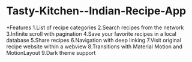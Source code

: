 # Tasty-Kitchen--Indian-Recipe-App

*Features
1.List of recipe categories
2.Search recipes from the network
3.Infinite scroll with pagination
4.Save your favorite recipes in a local database
5.Share recipes
6.Navigation with deep linking
7.Visit original recipe website within a webview
8.Transitions with Material Motion and MotionLayout
9.Dark theme support
